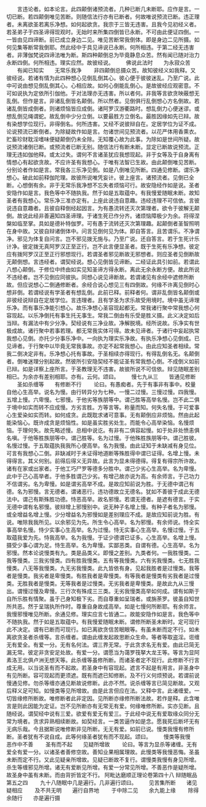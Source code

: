 <!-- { "loadSidebar": true } -->
　　言违论者。如本论言。此四颠倒诸预流者。几种已断几未断耶。应作是言。一切已断。若四颠倒唯见苦断。则随信法行亦有已断者。何故唯说预流已断。违正理者。未离欲圣若离乐净想。如何起欲贪。我宗于三皆无违害。且我今见初经义者。若圣弟子于四圣谛得现观时。无始时来所集四倒皆已永断。不可由此便证四倒。一一皆由见四谛断。前已成立身边二见。唯见苦断常我倒体。即是身边二见所摄。如何见集等断常我倒耶。然此经中于具见谛说已永断。何所相违。于第二经无违害者。非薄伽梵说四谛法唯为断。斯四种颠倒总为毕竟静息众苦。然有闻已随对治力永断四倒。何所相违。理实应然。故彼经说。
　　佛说此法时　　为永寂众苦
　　有闻已知实　　无常乐我净
　　非四颠倒总摄众苦。故知彼经义如我释。又彼经说。若诸有情为此四种想心见倒乱倒其心。彼心便于彼彼迷乱。乃至广说。此中可说由想见倒乱倒其心。心相应故。如何心倒能乱倒心。是故彼经应观密意。不可如说执为定依所引伽他。于对法理亦无违害。所以者何。非我等言欲贪映蔽想无乱倒。但作是言。非诸乱倒皆名颠倒。所以然者。见倒俱行乱倒想心方名倒故。若诸乱倒皆成倒者。则诸烦恼皆应成倒。诸阿罗汉游衢路时。想乱倒力心便迷谬。或想乱倒见绳谓蛇。故乱倒中少分立倒。以要最胜方立倒名。最胜因缘如先已辩。故有染想学位现行。非得倒名。何所违害。又经不说彼辩自在。定居学位为证不成。论说预流已断倒者。为除疑故作如是言。勿诸世间见预流者。以花严体用香熏衣。贮畜珍财耽淫嗜味便疑颠倒仍未全除。无知覆心故为此事。为除如是世间所疑。故说预流诸倒已断。或预流者已断无别。随信法行有断未断。显定已断故说预流。正理无违如伽他释。或太过失。谓何不言诸圣犹应我想现起。非于女等及于自身离有情想心有起欲贪故。不应许圣有我想心。于唯有法智已生故。由此颠倒唯见苦断。分别论者作如是言。常我各三乐净见倒。如是八倒唯见所断。四通见修断。谓乐净想心。破此如前释伽陀理。故彼所说唯凭妄计。彼上座言。诸预流者。见倒已全断。心想倒有余。非于无常乐我净想不忘失者烦恼可行。故安隐经作如是说。圣者安隐作如是言。我色等中不随执我。然于如是五取蕴中。有我慢爱随眠未断。故知圣者有我想心。常乐净三准亦定有。上座此说违自意趣。违经违理不可信依。言彼说违自意趣者。且彼自释倒经起因言。为有愚流转还灭次第理者。欲令于彼解无颠倒。故说此经非善遍知四圣谛理。于诸生死已作分齐。诸烦恼障极少为余。将得涅槃如临至掌。具如是德补特伽罗。可有愚于流转还灭次第理趣。起颠倒者圣智照明在身中故。又彼自辩诸倒体中。问言见倒何见为体。即自答言。且苦谓乐。不净谓净。邪见为体复自问言。岂不邪见拨无施与。乃至广说。还自答言。若于生死计乐计净。彼定拨无真阿罗汉正至正行。岂不此言便显圣者。既于生死有乐净想。彼定应有拨阿罗汉正至正行邪想现行。若谓圣者邪见断故无邪想者。则应圣者见倒断故无颠倒想。言违经者。谓契经说。想心见倒皆见谛断。二经证此具引如前。若谓此八想心颠倒。于修位中终由如实见知圣谛方得永断。离此无余永断方便。故此所说不违经者。岂不见倒应同彼执。同想心说见谛断故。若谓诸见有余经中遮修所断故。但应说想心二倒通修断者。余经合说心想见三有四倒故。何缘不许离见倒时心想非倒。若谓经说有学圣者有想乱倒。此前已释。前释者何。谓非乱倒皆名颠倒或非彼经说辩自在定居学位。言违理者。且有学圣为求乐故受用境时。境中虽无谛理乐净。而有事乐净能引想心。故乐净想心圣容现起都无。常我诸行聚中常我想心何容现起。以乐净倒托有事生托无事生。常我二倒由有乐受是胜义摄。此义决定如后当辩。有漏法中有少分净。契经说有三净业故。净解脱境。经所说故。乐净实有世极成故。诸行聚中若事若理。都无常我实体可得。故未见谛者。于诸行中妄起执常我想心见倒。亦托少分事乐净中。一向执为理实乐净故。有执乐净想心见倒成。已见谛者。于行聚中以毕竟无常我事故。亦定不起常我想心。由此应知圣者相续。常我二倒决定非有。乐净想心托有事故。于圣相续亦得现行。有得乱倒名无。名颠倒者。倒唯迷理分别起故。然彼所引安隐契经不能证圣有常我想心倒。不成倒义如前已辩。如是详察上座所言。于圣教理无不违害。故彼所说不可信依。辩见随眠差别相已。为余亦有差别相耶。亦有。云何。颂曰。
　　慢七九从三　　皆通见修断
　　圣如杀缠等　　有修断不行
　　论曰。有愚痴者。先于有事非有事中。校量自他心生高举。说名为慢。由行转异分为七种。一慢二过慢。三慢过慢。四我慢。五增上慢。六卑慢。七邪慢。于他劣等族朋等中。谓己胜等高举名慢。岂不此二俱于境中如实而转不应成慢。方劣言胜。方等言等。称量而知。何失名慢。于可爱事心生爱染如实而转。如何成贪。此既耽求诸可意事。无有颠倒应非烦恼。然由此起能染恼心。既许成贪是烦恼性。如是虽实胜劣处生。而能令心高举染恼。名慢烦恼。于理何失。故先略述慢。总相中说讫。有非有二俱容起慢。如于处非处愤恚俱名嗔。于他等胜族朋等中。谓己胜等。名为过慢。于他殊胜族朋等中。谓己胜彼。名慢过慢。于五取蕴执我我所心便高举。名为我慢。由此证知于未缺减有身见位。可言有我想心二倒。非缺减时于未证得地道断等殊胜得中谓已证得。名增上慢。未得得言。其义何别。前得后得义无异故。此言为显未得德得。得复有得宗所许故。诸有在家或出家者。于他工巧尸罗等德多分胜中。谓己少劣心生高举。名为卑慢。此中于己心高举者。于他多胜谓己少劣。有增己故亦说为高。有余师言。于己功力不信谓劣。名为卑慢。如是谓劣高举不成。是故应知前说为胜。于无德中谓己有德。名为邪慢。言无德者。谓诸恶行。违功德故立无德名。犹如不善彼于成此无德法中。谓己有斯殊胜功德。恃恶高举。故名邪慢。若谓无德者。是遮有德言。于实无德中谓有名邪慢。彼辩增上邪慢别中。说无种子名增上慢。有种子者名为邪慢。或全增益名增上慢。少分增益名为邪慢如是差别理应不成。是故应知前说为胜。有说。唯除我我所见。以余邪见为先。所生令心高举。名为邪慢。有余师说。恃全实事高举名慢。恃少实事心生高举。名为过慢。恃无实事心生高举。名慢过慢。于五取蕴我爱为先。恃我高举。名为我慢。于证少德谓已证多。心生高举。名增上慢。摄受少事心谓为足。恃生高举。名为卑慢。实鄙恶类。自谓有德。心生高举。名为邪慢。然本论说慢类有九。类是品类义。即慢之差别。九类者何。一我胜慢类。二我等慢类。三我劣慢类。四有胜我慢类。五有等我慢类。六有劣我慢类。七无胜我慢类。八无等我慢类。九无劣我慢类。此九皆依有身。见起我胜者是过慢类。我等者是慢类。我劣者是卑慢类。有胜我者是卑慢类。有等我者是慢类有劣我者是过慢类。无胜我者是慢类。无等我者是过慢类。无劣我者是卑慢类。是故此九从三慢出。谓慢过慢及卑慢。三行次有殊成三三类。无劣我慢类高举如何成。谓有如斯于自所乐胜有情聚。虽于己身知极下劣。而自尊重如呈瑞者。或旃荼罗。彼虽自知世所共恶。然于呈瑞执所作时。尊重自身故成高举。如是七慢何所断耶。有余师言。我慢邪慢唯见所断。余通见修。理实应言七皆通二。故能安隐作如是言。我色等中不随执我。然于如是五取蕴中。有我慢爱随眠未断。谓修所断圣未断时。定可现行此不决定。谓有已断而可现行。如已离欲贪信苦眠眼等。有虽未断而定不行。如未离欲贪圣者杀缠等。言杀缠者。谓由此缠发起故思断众生命。等者等取盗淫。诳缠无有爱全。有爱一分。无有名何法。谓三界无常。于此贪求名无有爱。由此已简无漏无常。彼定非贪安足处故。有爱一分。谓愿当为蔼罗筏拏大龙王等。等言为显阿素洛王北俱卢洲无想天等。此杀缠等虽修所断。而诸圣者定不现行。此修断不行言成无用。以当说圣有而不起故。若圣身中有容现起。遮言不起是有用言。非圣身中有见所断。容可现起而更须遮。既有而遮已知修断。及不行义何烦预说。若谓前说慢通见修。勿杀等缠亦通见断故说修断。此亦不然。说杀缠等言已简见断故。又观后释义足可知。如慢类等见所增故。由是此言但应在法。又释中言。此诸缠爱。一切皆缘修所断故。唯修断者此非定因。见所断亦缘修所断法故。若作是释。此含唯言是则此因能为定证。岂不见所断亦有无常无有爱。何缘唯修所断。实亦见断。且随经说。谓契经中说有三爱。欲爱有爱无有爱三。于此经中说无有爱取缘众同分无常为境者。贪求异熟相续断故。如契经言。一类苦逼作如是念。愿我死后断坏无有无病乐哉。今且据斯说唯修断非见所断。无无有爱。如前已说。慢类我慢有修所断。圣者犹有不说自成。此等何缘圣者犹有而不现起。颂曰。
　　慢类等我慢　　恶作中不善
　　圣有而不起　　见疑所增故
　　论曰。等言为显杀等诸缠。无有爱全有爱一分。以诸圣者善修空故。善知业果相属理故。此慢类等我慢恶悔。圣虽未断而定不行。又此见疑亲所增故。见疑已断故不复行。谓慢类我慢有身见所增。杀生等缠邪见所增。诸无有爱断见所增。有爱一分常见所增。不善恶作是疑所增。故圣身中虽有未断。而由背折皆定不行。
阿毗达磨顺正理论卷第四十八
辩随眠品第五之四
　　九十八随眠中几是遍行。几非遍行颂曰。
　　见苦集所断　　诸见疑相应
　　及不共无明　　遍行自界地
　　于中除二见　　余九能上缘
　　除得余随行　　亦是遍行摄
